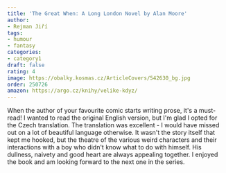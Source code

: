```yaml
---
title: 'The Great When: A Long London Novel by Alan Moore'
author:
- Rejman Jiří
tags:
- humour
- fantasy
categories:
- category1
draft: false
rating: 4
image: https://obalky.kosmas.cz/ArticleCovers/542630_bg.jpg
order: 250726
amazon: https://argo.cz/knihy/velike-kdyz/
---
```


When the author of your favourite comic starts writing prose, it's a must-read! I wanted to read the original English version, but I'm glad I opted for the Czech translation. The translation was excellent - I would have missed out on a lot of beautiful language otherwise. It wasn't the story itself that kept me hooked, but the theatre of the various weird characters and their interactions with a boy who didn't know what to do with himself. His dullness, naivety and good heart are always appealing together. I enjoyed the book and am looking forward to the next one in the series.
<!--more-->

